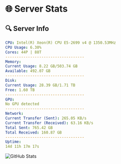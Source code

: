 # 🌐 Server Stats
## 🔍 Server Info
```yaml
CPU: Intel(R) Xeon(R) CPU E5-2699 v4 @ 1350.53MHz
CPU Usage: 6.30%
Cores: 44P | 88T
-----------------------------------
Memory:
Current Usage: 8.22 GB/503.74 GB
Available: 492.07 GB
-----------------------------------
Disk:
Current Usage: 28.39 GB/1.71 TB
Free: 1.60 TB
-----------------------------------
GPU:
No GPU detected
-----------------------------------
Network:
Current Transfer (Sent): 265.05 KB/s
Current Transfer (Received): 63.16 KB/s
Total Sent: 765.42 GB
Total Received: 160.87 GB
-----------------------------------
Uptime:
14d 11h 17m 17s
```
![GitHub Stats](https://img.shields.io/badge/Updated-2025-05-04_04:26:05-blue)